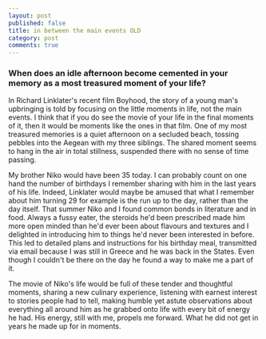 ```yaml
---
layout: post
published: false
title: in between the main events OLD
category: post
comments: true
---
```


### When does an idle afternoon become cemented in your memory as a most treasured moment of your life?

In Richard Linklater's recent film Boyhood, the story of a young man's upbringing is told by focusing on the little moments in life, not the main events. I think that if you do see the movie of your life in the final moments of it, then it would be moments like the ones in that film. One of my most treasured memories is a quiet afternoon on a secluded beach, tossing pebbles into the Aegean with my three siblings. The shared moment seems to hang in the air in total stillness, suspended there with no sense of time passing.

My brother Niko would have been 35 today. I can probably count on one hand the number of birthdays I remember sharing with him in the last years of his life. Indeed, Linklater would maybe be amused that what I remember about him turning 29 for example is the run up to the day, rather than the day itself. That summer Niko and I found common bonds in literature and in food. Always a fussy eater, the steroids he'd been prescribed made him more open minded than he'd ever been about flavours and textures and I delighted in introducing him to things he'd never been interested in before. This led to detailed plans and instructions for his birthday meal, transmitted via email because I was still in Greece and he was back in the States. Even though I couldn't be there on the day he found a way to make me a part of it.

The movie of Niko's life would be full of these tender and thoughtful moments, sharing a new culinary experience, listening with earnest interest to stories people had to tell, making humble yet astute observations about everything all around him as he grabbed onto life with every bit of energy he had. His energy, still with me, propels me forward. What he did not get in years he made up for in moments.